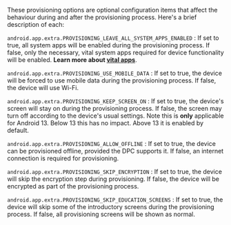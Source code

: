 These provisioning options are optional configuration items that affect the behaviour during and after the provisioning process. Here's a brief description of each:

`android.app.extra.PROVISIONING_LEAVE_ALL_SYSTEM_APPS_ENABLED`
    : If set to true, all system apps will be enabled during the provisioning process. If false, only the necessary, vital system apps required for device functionality will be enabled. **Learn more about [vital apps](/android/what-are-vital-apps)**.

`android.app.extra.PROVISIONING_USE_MOBILE_DATA`
    : If set to true, the device will be forced to use mobile data during the provisioning process. If false, the device will use Wi-Fi.

`android.app.extra.PROVISIONING_KEEP_SCREEN_ON`
    : If set to true, the device's screen will stay on during the provisioning process. If false, the screen may turn off according to the device's usual settings. Note this is **only** applicable for Android 13. Below 13 this has no impact. Above 13 it is enabled by default.

`android.app.extra.PROVISIONING_ALLOW_OFFLINE`
    : If set to true, the device can be provisioned offline, provided the DPC supports it. If false, an internet connection is required for provisioning.

`android.app.extra.PROVISIONING_SKIP_ENCRYPTION`
    : If set to true, the device will skip the encryption step during provisioning. If false, the device will be encrypted as part of the provisioning process.

`android.app.extra.PROVISIONING_SKIP_EDUCATION_SCREENS`
    : If set to true, the device will skip some of the introductory screens during the provisioning process. If false, all provisioning screens will be shown as normal.

